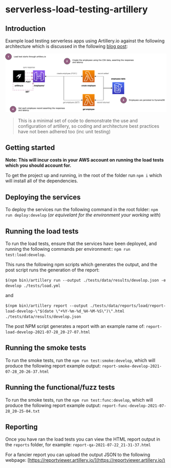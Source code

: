 # serverless-load-testing-artillery

## Introduction

Example load testing serverless apps using Artillery.io against the following architecture which is discussed in the following [blog post](/):

![image](./docs/images/employees-load-test.png)

> This is a minimal set of code to demonstrate the use and configuration of artillery, so coding and architecture best practices have not been adhered too (inc unit testing)

## Getting started

**Note: This will incur costs in your AWS account on running the load tests which you should account for.**

To get the project up and running, in the root of the folder run `npm i` which will install all of the dependencies.

## Deploying the services

To deploy the services run the following command in the root folder: `npm run deploy:develop` (_or equivelant for the environment your working with_)

## Running the load tests

To run the load tests, ensure that the services have been deployed, and running the following commands per environment:: `npm run test:load:develop`.

This runs the following npm scripts which generates the output, and the post script runs the generation of the report:

`$(npm bin)/artillery run --output ./tests/data/results/develop.json -e develop ./tests/load.yml`

and

`$(npm bin)/artillery report --output ./tests/data/reports/load/report-load-develop-\"$(date \"+%Y-%m-%d_%H-%M-%S\")\".html ./tests/data/results/develop.json`

The post NPM script generates a report with an example name of: `report-load-develop-2021-07-28_20-27-07.html`

## Running the smoke tests

To run the smoke tests, run the `npm run test:smoke:develop`, which will produce the following report example output: `report-smoke-develop-2021-07-28_20-26-37.html`

## Running the functional/fuzz tests

To run the smoke tests, run the `npm run test:func:develop`, which will produce the following report example output: `report-func-develop-2021-07-28_20-25-04.txt`

## Reporting

Once you have ran the load tests you can view the HTML report output in the `reports` folder, for example: `report-qa-2021-07-22_21-31-37.html`

For a fancier report you can upload the output JSON to the following webpage: [https://reportviewer.artillery.io/](https://reportviewer.artillery.io/)

